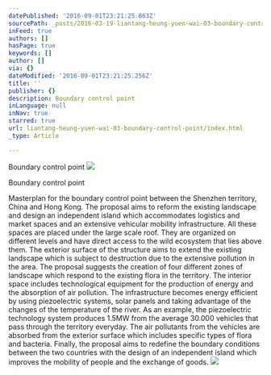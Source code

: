```yaml
---
datePublished: '2016-09-01T23:21:25.863Z'
sourcePath: _posts/2016-03-19-liantang-heung-yuen-wai-03-boundary-control-point.md
inFeed: true
authors: []
hasPage: true
keywords: []
author: []
via: {}
dateModified: '2016-09-01T23:21:25.256Z'
title: ''
publisher: {}
description: Boundary control point
inLanguage: null
inNav: true
starred: true
url: liantang-heung-yuen-wai-03-boundary-control-point/index.html
_type: Article

---
```

Boundary control point
![](https://s3-us-west-2.amazonaws.com/the-grid-img/p/e2de9786a04e8a23425cb01c07e6dc0c3191317d.jpg)

Boundary control point

Masterplan for the boundary control point between the Shenzhen territory, China and Hong Kong. The proposal aims to reform the existing landscape and design an independent island which accommodates logistics and market spaces and an extensive vehicular mobility infrastructure. All these spaces are placed under the large scale roof. They are organized on different levels and have direct access to the wild ecosystem that lies above them. The exterior surface of the structure aims to extend the existing landscape which is subject to destruction due to the extensive pollution in the area. The proposal suggests the creation of four different zones of landscape which respond to the existing flora in the territory. The interior space includes technological equipment for the production of energy and the absorption of air pollution. The infrastructure becomes energy efficient by using piezoelectric systems, solar panels and taking advantage of the changes of the temperature of the river. As an example, the piezoelectric technology system produces 1.5MW from the average 30.000 vehicles that pass through the territory everyday. The air pollutants from the vehicles are absorbed from the exterior surface which includes specific types of flora and bacteria. Finally, the proposal aims to redefine the boundary conditions between the two countries with the design of an independent island which improves the mobility of people and the exchange of goods.
![](https://the-grid-user-content.s3-us-west-2.amazonaws.com/323a058d-db01-40d7-bc2c-c29f68dd84c3.jpg)